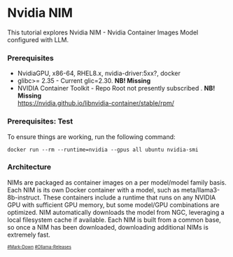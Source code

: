 # Nvidia NIM
This tutorial explores Nvidia NIM - Nvidia Container Images Model configured with LLM.
### Prerequisites
* NvidiaGPU, x86-64, RHEL8.x, nvidia-driver:5xx?, docker
* glibc>= 2.35 - Current glic=2.30. **NB! Missing**
* NVIDIA Container Toolkit - Repo Root not presently subscribed . **NB! Missing**  
https://nvidia.github.io/libnvidia-container/stable/rpm/ 
### Prerequisites: Test
To ensure things are working, run the following command:
```
docker run --rm --runtime=nvidia --gpus all ubuntu nvidia-smi
```
### Architecture
NIMs are packaged as container images on a per model/model family basis. Each NIM is its own Docker container with a model, such as meta/llama3-8b-instruct. These containers include a runtime that runs on any NVIDIA GPU with sufficient GPU memory, but some model/GPU combinations are optimized. NIM automatically downloads the model from NGC, leveraging a local filesystem cache if available. Each NIM is built from a common base, so once a NIM has been downloaded, downloading additional NIMs is extremely fast.

<sub><sub>
[#Mark-Down](https://daringfireball.net/projects/markdown/)
[#Ollama-Releases](https://github.com/ollama/ollama/releases)
